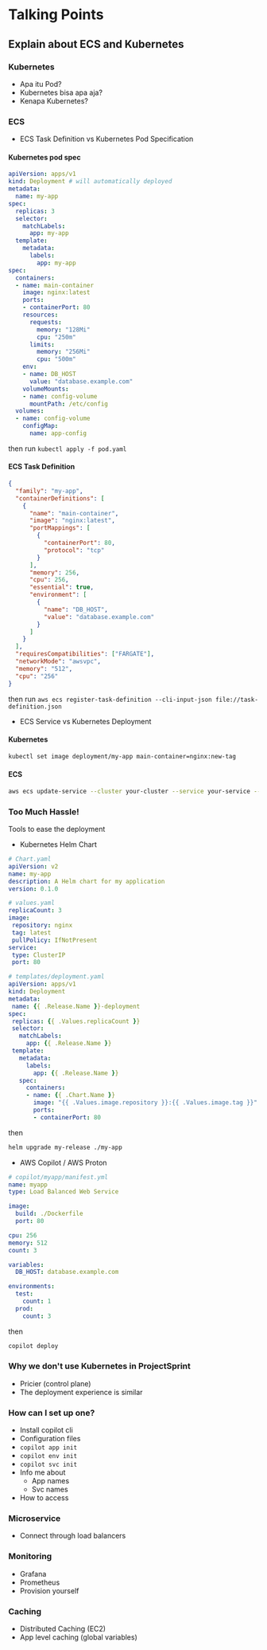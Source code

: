 # Talking Points
## Explain about ECS and Kubernetes
### Kubernetes
- Apa itu Pod?
- Kubernetes bisa apa aja?
- Kenapa Kubernetes?
### ECS
- ECS Task Definition vs Kubernetes Pod Specification
#### Kubernetes pod spec
```yaml
apiVersion: apps/v1
kind: Deployment # will automatically deployed
metadata:
  name: my-app
spec:
  replicas: 3
  selector:
    matchLabels:
      app: my-app
  template:
    metadata:
      labels:
        app: my-app
spec:
  containers:
  - name: main-container
    image: nginx:latest
    ports:
    - containerPort: 80
    resources:
      requests:
        memory: "128Mi"
        cpu: "250m"
      limits:
        memory: "256Mi"
        cpu: "500m"
    env:
    - name: DB_HOST
      value: "database.example.com"
    volumeMounts:
    - name: config-volume
      mountPath: /etc/config
  volumes:
  - name: config-volume
    configMap:
      name: app-config
```
then run `kubectl apply -f pod.yaml`
#### ECS Task Definition
```json
{
  "family": "my-app",
  "containerDefinitions": [
    {
      "name": "main-container",
      "image": "nginx:latest",
      "portMappings": [
        {
          "containerPort": 80,
          "protocol": "tcp"
        }
      ],
      "memory": 256,
      "cpu": 256,
      "essential": true,
      "environment": [
        {
          "name": "DB_HOST",
          "value": "database.example.com"
        }
      ]
    }
  ],
  "requiresCompatibilities": ["FARGATE"],
  "networkMode": "awsvpc",
  "memory": "512",
  "cpu": "256"
}
```
then run `aws ecs register-task-definition --cli-input-json file://task-definition.json`
- ECS Service vs Kubernetes Deployment
#### Kubernetes
```bash
kubectl set image deployment/my-app main-container=nginx:new-tag
```
#### ECS
```bash
aws ecs update-service --cluster your-cluster --service your-service --task-definition your-task:new-version --force-new-deployment
```
### Too Much Hassle!

Tools to ease the deployment
- Kubernetes Helm Chart
```yaml
# Chart.yaml
apiVersion: v2
name: my-app
description: A Helm chart for my application
version: 0.1.0

# values.yaml
replicaCount: 3
image:
 repository: nginx
 tag: latest
 pullPolicy: IfNotPresent
service:
 type: ClusterIP
 port: 80

# templates/deployment.yaml
apiVersion: apps/v1
kind: Deployment
metadata:
 name: {{ .Release.Name }}-deployment
spec:
 replicas: {{ .Values.replicaCount }}
 selector:
   matchLabels:
     app: {{ .Release.Name }}
 template:
   metadata:
     labels:
       app: {{ .Release.Name }}
   spec:
     containers:
     - name: {{ .Chart.Name }}
       image: "{{ .Values.image.repository }}:{{ .Values.image.tag }}"
       ports:
       - containerPort: 80
```
then
```bash
helm upgrade my-release ./my-app
```
- AWS Copilot / AWS Proton
```yaml
# copilot/myapp/manifest.yml
name: myapp
type: Load Balanced Web Service

image:
  build: ./Dockerfile
  port: 80

cpu: 256
memory: 512
count: 3

variables:
  DB_HOST: database.example.com

environments:
  test:
    count: 1
  prod:
    count: 3
```
then
```bash
copilot deploy
```
### Why we don't use Kubernetes in ProjectSprint
- Pricier (control plane)
- The deployment experience is similar

### How can I set up one?
- Install copilot cli
- Configuration files
- `copilot app init`
- `copilot env init`
- `copilot svc init`
- Info me about
    - App names
    - Svc names
- How to access

### Microservice
- Connect through load balancers

### Monitoring
- Grafana
- Prometheus
- Provision yourself

### Caching
- Distributed Caching (EC2)
- App level caching (global variables)
